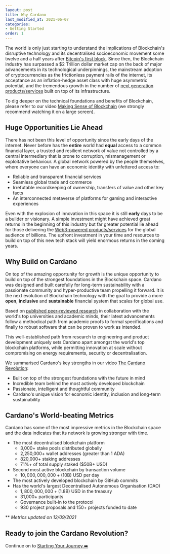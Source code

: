 ```yaml
---
layout: post
title: Why Cardano 
last_modified_at: 2021-06-07
categories:
- Getting Started
order: 1
---
```


The world is only just starting to understand the implications of Blockchain's 
disruptive technology and its decentralised socioeconomic movement some twelve and a half years
after [Bitcoin's first block](https://www.blockchain.com/btc/block/00000000839a8e6886ab5951d76f411475428afc90947ee320161bbf18eb6048).
Since then, the Blockchain industry has surpassed a $2 Trillion dollar market cap on the back of major advancements in its technological underpinnings, the mainstream adoption of cryptocurrencies as the frictionless payment rails of the internet, its acceptance as an inflation-hedge asset class with huge asymmetric potential, and the tremendous growth in the number of [next generation products/services](https://blockchainhub.net/web3-decentralized-web/) built on top of its infrastructure. 

To dig deeper on the technical foundations and benefits of Blockchain, please refer to our video [Making Sense of Blockchain](https://www.youtube.com/watch?v=ev75v-9LU5I) (we strongly recommend watching it on a large screen).

## Huge Opportunities Lie Ahead
There has not been this level of opportunity since the early days of the internet. Never before has the **entire** world had **equal** access to a common financial layer, a trusted and resilient network of value not controlled by a central intermediary that is prone to corruption, mismanagement or exploitative behaviour. A global network powered by the people themselves, where everyone can have an economic identity with unfettered access to:
 - Reliable and transparent financial services
 - Seamless global trade and commerce
 - Irrefutable recordkeeping of ownership, transfers of value and other key facts
 - An interconnected metaverse of platforms for gaming and interactive experiences

Even with the explosion of innovation in this space it is still **early** days to be a builder or visionary. A simple investment might have achieved great returns in the beginning of this industry but far greater potential lie ahead for those delivering the [Web3-powered products/services](https://blockchainhub.net/web3-decentralized-web/) for the global audience of billions. The upfront investment in your time and resources to build on top of this new tech stack will yield enormous returns in the coming years.

## Why Build on Cardano

On top of the amazing opportunity for growth is the unique opportunity to build on top of the strongest foundations in the Blockchain space. Cardano was designed and built carefully for long-term sustainability with a passionate community and hyper-productive team propelling it forward. It is the next evolution of Blockchain technology with the goal
to provide a more **open**, **inclusive** and **sustainable** 
financial system that scales for global use. 

Based on [published peer-reviewed research](https://iohk.io/en/research/library/) in collaboration with the world's top universities and academic minds, their latest advancements follow a methodical path from academic proofs to formal specifications and finally to robust software that can be proven to work as intended. 

This well-established path from research to engineering and product development uniquely sets Cardano apart amongst the world's top blockchain platforms, while permitting innovation at scale without compromising on energy requirements, security or decentralisation. 

We summarised Cardano's key strengths in our video [The Cardano Revolution](https://www.youtube.com/watch?v=sM0_V53_kGo): 
 - Built on top of the strongest foundations with the future in mind
 - Incredible team behind the most actively developed blockchain
 - Passionate, intelligent and thoughtful community
 - Cardano's unique vision for economic identity, inclusion and long-term sustainability


## Cardano's World-beating Metrics 
Cardano has some of the most impressive metrics in the Blockchain space and the data indicates that its network is growing stronger with time.

 - The most decentralised blockchain platform 
   - 3,000+ stake pools distributed globally
   - 2,250,000+ wallet addresses (greater than 1 ADA)
   - 820,000+ staking addresses
   - 71%+ of total supply staked ($50B+ USD)
 - Second most active blockchain by transaction volume
   - $10,000,000,000+ ($10B) USD per day
 - The most actively developed blockchain by GitHub commits
 - Has the world's largest Decentralised Autonomous Organisation (DAO)
   - $1,800,000,000+ ($1.8B) USD in the treasury
   - 31,000+ participants
   - Governance built-in to the protocol
   - 930 project proposals and 150+ projects funded to date

** *Metrics updated on 12/09/2021*

## Ready to join the Cardano Revolution?
Continue on to [Starting Your Journey ➡️](https://learn.lovelace.academy/getting-started/starting-your-journey)

